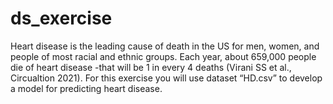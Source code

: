# ds_exercise

Heart disease is the leading cause of death in the US for men, women, and people of most racial and ethnic groups. Each year, about 659,000 people die of heart disease -that will be 1 in every 4 deaths (Virani SS et al., Circualtion 2021). For this exercise you will use dataset “HD.csv” to develop a model for predicting heart disease.